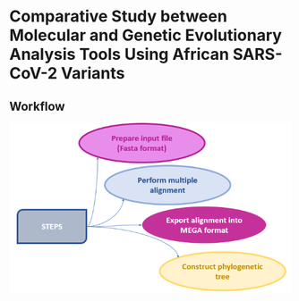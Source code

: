 # Comparative Study between Molecular and Genetic Evolutionary Analysis Tools Using African SARS-CoV-2 Variants
## **Workflow**


![Workflow](figures/workflowMEGA.png)
